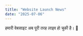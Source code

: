 ```yaml
---
title: "Website Launch News"
date: "2025-07-06"
---
```


हमारी वेबसाइट अब पूरी तरह लाइव हो चुकी है। 🎉
